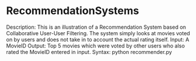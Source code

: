 RecommendationSystems
=====================

Description: This is an illustration of a Recommendation System based on Collaborative User-User Filtering. 
             The system simply looks at movies voted on by users and does not take in to account the actual rating itself.
Input: A MovieID
Output: Top 5 movies which were voted by other users who also rated the MovieID entered in input. 
Syntax: python recommender.py <movieid>
